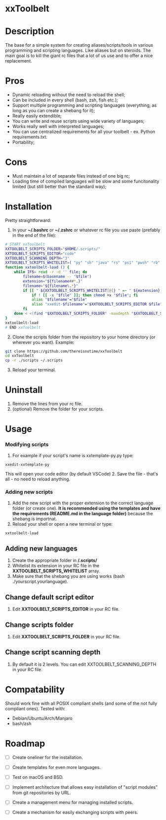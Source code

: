 # xxToolbelt



# Description
The base for a simple system for creating aliases/scripts/tools in various programming and scripting languages. Like aliases but on steroids. The main goal is to kill the giant rc files that a lot of us use and to offer a nice replacement.


# Pros
- Dynamic reloading without the need to reload the shell;
- Can be included in every shell (bash, zsh, fish etc.);
- Support multiple programming and scripting languages (everything, as long as you can create a shebang for it);
- Really easily extendible;
- You can write and reuse scripts using wide variety of languages;
- Works really well with interpreted languages;
- You can use centralized requirements for all your toolbelt - ex. Python requirements.txt.
- Portability;

# Cons
- Must maintain a lot of separate files instead of one big rc;
- Loading time of compiled languages will be slow and some funcitonality limited (but still better than the standard way);


# Installation
Pretty straightforward:
1. In your **~/.bashrc** or **~/.zshrc** or whatever rc file you use paste (prefably in the end of the file):
```bash
# START xxToolbelt
XXTOOLBELT_SCRIPTS_FOLDER="$HOME/.scripts/"
XXTOOLBELT_SCRIPTS_EDITOR="code"
XXTOOLBELT_SCANNING_DEPTH="3"
XXTOOLBELT_SCRIPTS_WHITELIST=( "py" "sh" "java" "rs" "ps1" "pwsh" "rb" "cpp" "c" "pl" "groovy" "d" "go" "js" "php" "r" "cs" )
function xxtoolbelt-load () {
	while IFS= read -r -d '' file; do
		filename=$(basename -- "$file")
		extension="${filename##*.}"
		filename="${filename%.*}"
		if [[ " ${XXTOOLBELT_SCRIPTS_WHITELIST[@]} " =~ " ${extension} " ]]; then
			if ! [[ -x "$file" ]]; then chmod +x "$file"; fi
			alias "$filename"="$file"
			alias "xxedit-$filename"="$XXTOOLBELT_SCRIPTS_EDITOR $file"
		fi
	done < <(find "$XXTOOLBELT_SCRIPTS_FOLDER" -maxdepth "$XXTOOLBELT_SCANNING_DEPTH" -type f -print0)
}
xxtoolbelt-load
# END xxToolbelt
```
2. Clone the scripts folder from the repository to your home directory (or wherever you want). Example:
```bash
git clone https://github.com/thereisnotime/xxToolbelt
cd xxToolbelt
cp -r ./scripts ~/.scripts
```
3. Reload your terminal.


# Uninstall
1. Remove the lines from your rc file.
2. (optional) Remove the folder for your scripts.
# Usage

### Modifying scripts
1. For example if your script's name is xxtemplate-py.py type:
```bash
xxedit-xxtemplate-py
```
This will open your code editor (by default VSCode)
2. Save the file - that's all - no need to reload anything.

### Adding new scripts
1. Add the new script with the proper extension to the correct language folder (or create one). **It is recommended using the templates and have the requirements (README.md in the language folder)** because the shebang is importnat.
2. Reload your shell or open a new terminal or type:
```bash
xxtoolbelt-load
```
## Adding new languages
1. Create the appropriate folder in **/.scripts/**
2. Whitelist its extension in your RC file in the **XXTOOLBELT_SCRIPTS_WHITELIST** array.
3. Make sure that the shebang you are using works (bash ./yourscript.yourlanguage).
   
## Change default script editor
1. Edit **XXTOOLBELT_SCRIPTS_EDITOR** in your RC file.

## Change scripts folder
1. Edit **XXTOOLBELT_SCRIPTS_FOLDER** in your RC file.

## Change script scanning depth
1. By default it is 2 levels. You can edit XXTOOLBELT_SCANNING_DEPTH in your RC file.

# Compatability
Should work fine with all POSIX compliant shells (and some of the not fully compliant ones). Tested with:
- Debian/Ubuntu/Arch/Manjaro
- bash/zsh


# Roadmap
- [ ] Create oneliner for the installation.
- [ ] Create templates for even more languages.
- [ ] Test on macOS and BSD.
- [ ] Implement architecture that allows easy installation of "script modules" from git repositories by URL.
- [ ] Create a management menu for managing installed scripts.
- [ ] Create a mechanism for easily exchanging scripts with peers.


 